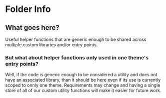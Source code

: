 # Folder Info

## What goes here?

Useful helper functions that are generic enough to be shared across multiple custom libraries and/or entry points.

### But what about helper functions only used in one theme's entry points?

Well, if the code is generic enough to be considered a utility and does not have an associated library, than it should be here even if its use is currently scoped to onnly one theme. Requirements may change and having a single store of all of our custom utility functions will make it easier for future work.
